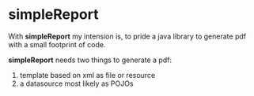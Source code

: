 # simpleReport

With  **simpleReport** my intension is, to pride a java library to generate pdf with a small footprint of code.

**simpleReport** needs two things to generate a pdf:
1. template based on xml as file or resource
2. a datasource most likely as POJOs

